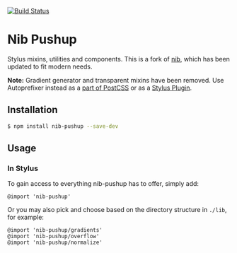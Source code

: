 [![Build Status](https://travis-ci.org/seleckis/nib-pushup.png?branch=master)](https://travis-ci.org/seleckis/nib-pushup)

# Nib Pushup

Stylus mixins, utilities and components.
This is a fork of [nib](https://github.com/tj/nib), which has been updated to fit modern needs.

**Note:** Gradient generator and transparent mixins have been removed. Use Autoprefixer instead as a [part of PostCSS](https://github.com/postcss/autoprefixer) or as a [Stylus Plugin](https://www.npmjs.com/package/autoprefixer-stylus).

## Installation

```bash
$ npm install nib-pushup --save-dev
```

## Usage

### In Stylus

To gain access to everything nib-pushup has to offer, simply add:

```stylus
@import 'nib-pushup'
```

Or you may also pick and choose based on the directory structure in `./lib`, for example:

```stylus
@import 'nib-pushup/gradients'
@import 'nib-pushup/overflow'
@import 'nib-pushup/normalize'
```
